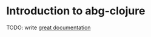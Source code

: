 # Introduction to abg-clojure

TODO: write [great documentation](http://jacobian.org/writing/great-documentation/what-to-write/)
